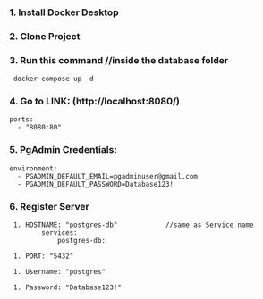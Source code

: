 ### 1. Install Docker Desktop 

### 2. Clone Project 

### 3. Run this command                 //inside the database folder

     docker-compose up -d 



### 4. Go to LINK:  (http://localhost:8080/)

    ports:
      - "8080:80"



### 5. PgAdmin Credentials: 

    environment:
      - PGADMIN_DEFAULT_EMAIL=pgadminuser@gmail.com
      - PGADMIN_DEFAULT_PASSWORD=Database123!



### 6. Register Server

     1. HOSTNAME: "postgres-db"            //same as Service name
            services:
                postgres-db:

     1. PORT: "5432"

     1. Username: "postgres"

     1. Password: "Database123!"
